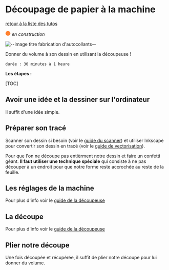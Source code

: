 # Découpage de papier à la machine

[retour à la liste des tutos](faire.md)

![--état de l'écriture--](../imgplaceholder/balise_orange.png) *en construction*

![--image titre fabrication d'autocollants--](../imgplaceholder/faire/decoupe-papier.jpg)

Donner du volume à son dessin en utilisant la découpeuse !

```
durée : 30 minutes à 1 heure
```



**Les étapes :**

[TOC]

## Avoir une idée et la dessiner sur l'ordinateur

Il suffit d'une idée simple.



## Préparer son tracé

Scanner son dessin si besoin (voir le [guide du scanner](outils/scanner.md)) et utiliser Inkscape pour convertir son dessin en tracé (voir le [guide de vectorisation](outils/vectorisation.md)).

Pour que l'on ne découpe pas entièrment notre dessin et faire un confetti géant. **Il faut utiliser une technique spéciale** qui consiste à ne pas découper à un endroit pour que notre forme reste accrochée au reste de la feuille.



## Les réglages de la machine

Pour plus d'info voir le [guide de la découpeuse](outils/decoupeuse.md)



## La découpe

Pour plus d'info voir le [guide de la découpeuse](outils/decoupeuse.md)



## Plier notre découpe

Une fois découpée et récupérée, il suffit de plier notre découpe pour lui donner du volume.
